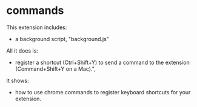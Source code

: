 # commands

This extension includes:

* a background script, "background.js"

All it does is:

* register a shortcut (Ctrl+Shift+Y) to send a command to the extension (Command+Shift+Y on a Mac).",

It shows:

* how to use chrome.commands to register keyboard shortcuts for your extension.
